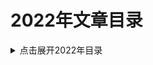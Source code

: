2022年文章目录
===

<details>
<summary>点击展开2022年目录</summary>

* [01.软件开发中的幂等性](./01_idempotent/README.md)
* [02.一次Java包冲突的问题排查案例](./02_package_conflict_sample/README.md)
* [03.JVM调优经验系列文章: GC线程数](./03_graal-java-jit-compiler/README.md)
* [04.Java对象的里里外外漫谈](./04_jvm-objects-inside-out/README.md)
* [05.JVM Anatomy Quarks](./05-jvm-anatomy-quarks/README.md)
* [06.Lock Lock Lock: Enter!](./06_lock-lock-lock-enter/README.md)
* [07.填坑日记: Map接口的getOrDefault方法](./07_Map/README.md)
* [08.synchronized与wait-notify](./08_wait_notify/README.md)
* [09.Java Performance 读书笔记](./09_Java_Performance_Notes/README.md)【持续更新中...】



</details>
